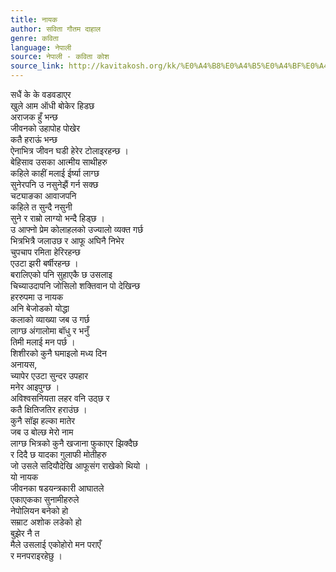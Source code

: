 ```yaml
---
title: नायक
author: सविता गौतम दाहाल
genre: कविता
language: नेपाली
source: नेपाली - कविता कोश
source_link: http://kavitakosh.org/kk/%E0%A4%B8%E0%A4%B5%E0%A4%BF%E0%A4%A4%E0%A4%BE_%E0%A4%97%E0%A5%8C%E0%A4%A4%E0%A4%AE_%E0%A4%A6%E0%A4%BE%E0%A4%B9%E0%A4%BE%E0%A4%B2
---
```


सधैं के के वडवडाएर  
खुले आम ऑधी बोकेर हिडछ  
अराजक हुँ भन्छ  
जीवनको उहापोह पोखेर  
कतै हराऊं भन्छ  
ऐनाभित्र जीवन घडी हेरेर टोलाइरहन्छ ।  
बेहिसाव उसका आत्मीय साथीहरु  
कहिले काहीं मलाई ईर्ष्या लाग्छ  
सुनेरपनि उ नसुनेझैं गर्न सक्छ  
चट्याङका आवाजपनि  
कहिले त सुन्दै नसुनी  
सुने र राम्रो लाग्यो भन्दै हिड्छ ।  
उ आफ्नो प्रेम कोलाहलको उज्यालो व्यक्त गर्छ  
भित्रभित्रै जलाउछ र आफू अघिनै निभेर  
चुपचाप रमिता हेरिरहन्छ  
एउटा झरी बर्षीरहन्छ ।  
बरालिएको पनि सुहाएकै छ उसलाइ  
चिच्याउदापनि जोसिलो शक्तिवान पो देखिन्छ  
हररुपमा उ नायक  
अनि बेजोडको योद्धा  
कलाको व्याख्या जब उ गर्छ  
लाग्छ अंगालोमा बॉधु र भनुँ  
तिमी मलाई मन पर्छ ।  
शिशीरको कुनै घमाइलो मध्य दिन  
अनायस,  
च्यापेर एउटा सुन्दर उपहार  
मनेर आइपुग्छ ।  
अविश्वसनियता लहर वनि उठ्छ र  
कतै क्षितिजतिर हराउंछ ।  
कुनै सॉझ हल्का मातेर  
जब उ बोल्छ मेरो नाम  
लाग्छ भित्रको कुनै खजाना फुकाएर झिक्दैछ  
र दिदै छ यादका गुलाफी मोतीहरु  
जो उसले सदियौदेखि आफूसंग राखेको थियो ।  
यो नायक  
जीवनका षडयन्त्रकारी आघातले  
एकाएकका सुनामीहरुले  
नेपोलियन बनेको हो  
सम्राट अशोक लडेको हो  
बुझेर नै त  
मैले उसलाई एकोहोरो मन पराएँ  
र मनपराइरहेछु ।
